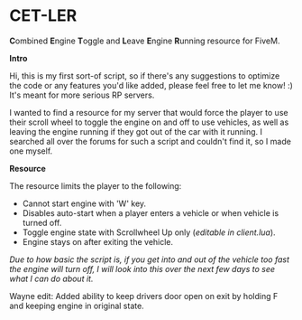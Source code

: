 # CET-LER
**C**ombined **E**ngine **T**oggle and **L**eave **E**ngine **R**unning resource for FiveM.

**Intro**

Hi, this is my first sort-of script, so if there's any suggestions to optimize the code or any features you'd like added, please feel free to let me know! :) 
It's meant for more serious RP servers.

I wanted to find a resource for my server that would force the player to use their scroll wheel to toggle the engine on and off to use vehicles, as well as leaving the engine running if they got out of the car with it running. I searched all over the forums for such a script and couldn't find it, so I made one myself. 

**Resource**

The resource limits the player to the following:

* Cannot start engine with 'W' key.
* Disables auto-start when a player enters a vehicle or when vehicle is turned off.
* Toggle engine state with Scrollwheel Up only (*editable in client.lua*).
* Engine stays on after exiting the vehicle.

*Due to how basic the script is, if you get into and out of the vehicle too fast the engine will turn off, I will look into this over the next few days to see what I can do about it.*

Wayne edit: Added ability to keep drivers door open on exit by holding F and keeping engine in original state.
